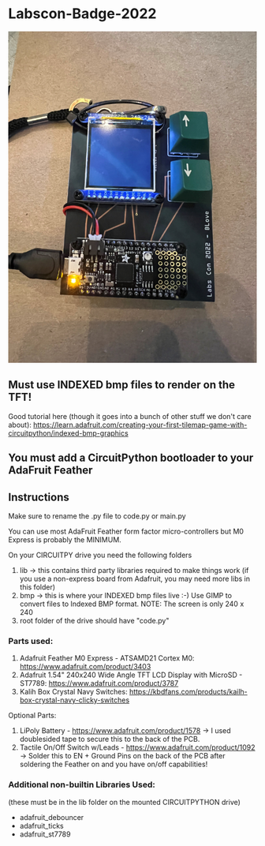 # Labscon-Badge-2022

![alt text](https://github.com/Blevene/Labscon-Badge-2022/blob/main/images/Badge_Live.jpg?raw=true)


## Must use INDEXED bmp files to render on the TFT!

Good tutorial here (though it goes into a bunch of other stuff we don't care about): https://learn.adafruit.com/creating-your-first-tilemap-game-with-circuitpython/indexed-bmp-graphics

## You must add a CircuitPython bootloader to your AdaFruit Feather

## Instructions
Make sure to rename the .py file to code.py or main.py 

You can use most AdaFruit Feather form factor micro-controllers but M0 Express is probably the MINIMUM. 

On your CIRCUITPY drive you need the following folders

1) lib -> this contains third party libraries required to make things work (if you use a non-express board from Adafruit, you may need more libs in this folder)
2) bmp -> this is where your INDEXED bmp files live :-) Use GIMP to convert files to Indexed BMP format. NOTE: The screen is only 240 x 240
3) root folder of the drive should have "code.py"


### Parts used:

1) Adafruit Feather M0 Express - ATSAMD21 Cortex M0: https://www.adafruit.com/product/3403
2) Adafruit 1.54" 240x240 Wide Angle TFT LCD Display with MicroSD - ST7789: https://www.adafruit.com/product/3787
3) Kalih Box Crystal Navy Switches: https://kbdfans.com/products/kailh-box-crystal-navy-clicky-switches

Optional Parts:

1) LiPoly Battery - https://www.adafruit.com/product/1578 -> I used doublesided tape to secure this to the back of the PCB.
2) Tactile On/Off Switch w/Leads - https://www.adafruit.com/product/1092 -> Solder this to EN + Ground Pins on the back of the PCB after soldering the Feather on and you have on/off capabilities!

### Additional non-builtin Libraries Used: 

(these must be in the lib folder on the mounted CIRCUITPYTHON drive)

- adafruit_debouncer
- adafruit_ticks
- adafruit_st7789 

